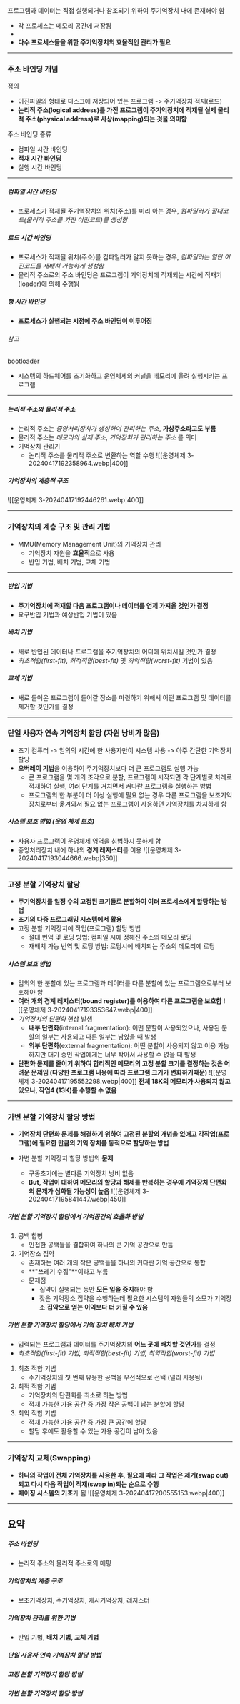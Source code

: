프로그램과 데이터는 직접 실행되거나 참조되기 위하여 주기억장치 내에 존재해야 함
- 각 프로세스는 메모리 공간에 저장됨
- 
- **다수 프로세스들을 위한 주기억장치의 효율적인 관리가 필요**
---
### 주소 바인딩 개념
정의
- 이진파일의 형태로 디스크에 저장되어 있는 프로그램 -> 주기억장치 적재(로드)
- **논리적 주소(logical address)를 가진 프로그램이 주기억장치에 적재될 실제 물리적 주소(physical address)로 사상(mapping)되는 것을 의미함**

주소 바인딩 종류
- 컴파일 시간 바인딩
- **적재 시간 바인딩**
- 실행 시간 바인딩
- --
##### 컴파일 시간 바인딩
- 프로세스가 적재될 주기억장치의 위치(주소)를 미리 아는 경우, _컴파일러가 절대코드(물리적 주소를 가진 이진코드)를 생성함_
##### 로드 시간 바인딩
- 프로세스가 적재될 위치(주소)를 컴파일러가 알지 못하는 경우, _컴파일러는 일단 이진코드를 재배치 가능하게 생성함_
- 물리적 주소로의 주소 바인딩은 프로그램이 기억장치에 적재되는 시간에 적재기(loader)에 의해 수행됨
##### 행 시간 바인딩
- **프로세스가 실행되는 시점에 주소 바인딩이 이루어짐**

###### 참고  
bootloader
- 시스템의 하드웨어를 초기화하고 운영체제의 커널을 메모리에 올려 실행시키는 프로그램
---
##### 논리적 주소와 물리적 주소
- 논리적 주소는 _중앙처리장치가 생성하여 관리하는 주소_, **가상주소라고도 부름**
- 물리적 주소는 _메모리의 실제 주소_, _기억장치가 관리하는 주소_ 를 의미
- 기억장치 관리기
	- 논리적 주소를 물리적 주소로 변환하는 역할 수행
![[운영체제 3-20240417192358964.webp|400]]
##### 기억장치의 계층적 구조
![[운영체제 3-20240417192446261.webp|400]]

---
### 기억장치의 계층 구조 및 관리 기법
- MMU(Memory Management Unit)의 기억장치 관리
	- 기억장치 자원을 **효율적**으로 사용
	- 반입 기법, 배치 기법, 교체 기법
---
##### 반입 기법
- **주기억장치에 적재할 다음 프로그램이나 데이터를 언제 가져올 것인가 결정**
- 요구반입 기법과 예상반입 기법이 있음
##### 배치 기법
- 새로 반입된 데이터나 프로그램을 주기억장치의 어디에 위치시킬 것인가 결정
- _최초적합(first-fit)_, _최적적합(best-fit)_ 및 _최악적합(worst-fit)_ 기법이 있음
##### 교체 기법
- 새로 들어온 프로그램이 들어갈 장소를 마련하기 위해서 어떤 프로그램 및 데이터를 제거할 것인가를 결정
---
### **단일 사용자 연속 기억장치** 할당 (자원 낭비가 많음)
- 초기 컴퓨터 -> 임의의 시간에 한 사용자만이 시스템 사용 -> 아주 간단한 기억장치 할당
- **오버레이 기법**을 이용하여 주기억장치보다 더 큰 프로그램도 실행 가능
	- 큰 프로그램을 몇 개의 조각으로 분할, 프로그램이 시작되면 각 단계별로 차례로 적재하여 실행, 여러 단계를 거치면서 커다란 프로그램을 실행하는 방법
	- 프로그램의 한 부분이 더 이상 실행에 필요 없는 경우 다른 프로그램을 보조기억장치로부터 옮겨와서 필요 없는 프로그램이 사용하던 기억장치를 차지하게 함
##### 시스템 보호 방법 (운영 체제 보호)
- 사용자 프로그램이 운영체제 영역을 침범하지 못하게 함
- 중앙처리장치 내에 하나의 **경계 레지스터**를 이용
![[운영체제 3-20240417193044666.webp|350]]
---
### **고정 분할 기억장치** 할당
- **주기억장치를 일정 수의 고정된 크기들로 분할하여 여러 프로세스에게 할당하는 방법**
- **초기의 다중 프로그래밍 시스템에서 활용**
- 고정 분할 기억장치에 작업(프로그램) 할당 방법
	- 절대 번역 및 로딩 방법: 컴파일 시에 정해진 주소의 메모리 로딩
	- 재배치 가능 번역 및 로딩 방법: 로딩시에 배치되는 주소의 메모리에 로딩
##### 시스템 보호 방법
- 임의의 한 분할에 있는 프로그램과 데이터를 다른 분할에 있는 프로그램으로부터 보호해야 함
- **여러 개의 경계 레지스터(bound register)를 이용하여 다른 프로그램을 보호함**
![[운영체제 3-20240417193353647.webp|400]]
- _기억장치의 단편화_ 현상 발생
	- **내부 단편화**(internal fragmentation): 어떤 분할이 사용되었으나, 사용된 분할의 일부는 사용되고 다른 일부는 남았을 때 발생
	- **외부 단편화**(external fragmentation): 어떤 분할이 사용되지 않고 이용 가능하지만 대기 중인 작업에게는 너무 작아서 사용할 수 없을 때 발생
- **단편화 문제를 줄이기 위하여 합리적인 메모리의 고정 분할 크기를 결정하는 것은 어려운 문제임 (다양한 프로그램 내용에 따라 프로그램 크기가 변화하기때문)**
![[운영체제 3-20240417195552298.webp|400]]
**전체 18K의 메모리가 사용되지 않고 있으나, 작업4 (13K)를 수행할 수 없음**

---
### **가변 분할 기억장치 할당** 방법
- **기억장치 단편화 문제를 해결하기 위하여 고정된 분할의 개념을 없애고 각작업(프로그램)에 필요한 만큼의 기억 장치를 동적으로 할당하는 방법**

- 가변 분할 기억장치 할당 방법의 **문제**
	- 구동초기에는 별다른 기억장치 낭비 없음
	- **But, 작업이 대하여 메모리의 할당과 해제를 반복하는 경우에 기억장치 단편화의 문제가 심화될 가능성이 높음**
![[운영체제 3-20240417195841447.webp|450]]

##### 가변 분할 기억장치 할당에서 **기억공간의 효율화 방법**
1. 공백 합병
	- 인접한 공백들을 결합하여 하나의 큰 기억 공간으로 만듬
2. 기억장소 집약
	- 존재하는 여러 개의 작은 공백들을 하나의 커다란 기억 공간으로 통합
	- **"쓰레기 수집"**이라고 부름
	- 문제점
		- 집약이 실행되는 동안 **모든 일을 중지**해야 함
		- 잦은 기억장소 집약을 수행하는데 필요한 시스템의 자원들의 소모가 기억장소 **집약으로 얻는 이익보다 더 커질 수 있음**
##### 가변 분할 기억장치 할당에서 **기억 장치 배치 기법**
- 입력되는 프로그램과 데이터를 주기억장치의 **어느 곳에 배치할 것인가**를 결정
- _최초적합(first-fit) 기법, 최적적합(best-fit) 기법, 최악적합(worst-fit) 기법_

1. 최초 적합 기법
	- 주기억장치의 첫 번째 유용한 공백을 우선적으로 선택 (널리 사용됨)
2. 최적 적합 기법
	- 기억장치의 단편화를 최소로 하는 방법
	- 적재 가능한 가용 공간 중 가장 작은 공백이 남는 분할에 할당
3. 최악 적합 기법
	- 적재 가능한 가용 공간 중 가장 큰 공간에 할당
	- 할당 후에도 활용할 수 있는 가용 공간이 남아 있음
---
### **기억장치 교체(Swapping)**
- **하나의 작업이 전체 기억장치를 사용한 후, 필요에 따라 그 작업은 제거(swap out)되고 다시 다음 작업이 적재(swap in)되는 순으로 수행**
- **페이징 시스템의 기초**가 됨
![[운영체제 3-20240417200555153.webp|400]]
---
## 요약
##### 주소 바인딩
- 논리적 주소의 물리적 주소로의 매핑
##### 기억장치의 계층 구조
- 보조기억장치, 주기억장치, 캐시기억장치, 레지스터
##### 기억장치 관리를 위한 기법
- 반입 기법, **배치 기법, 교체 기법**
##### 단일 사용자 연속 기억장치 할당 방법
##### 고정 분할 기억장치 할당 방법
##### 가변 분할 기억장치 할당 방법

